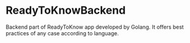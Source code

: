 # ReadyToKnowBackend

Backend part of ReadyToKnow app developed by Golang. It offers best practices of any case according to language.
